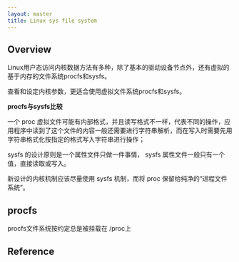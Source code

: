 ```yaml
---
layout: master
title: Linux sys file system 
---
```


## Overview

Linux用户态访问内核数据方法有多种，除了基本的驱动设备节点外，还有虚拟的基于内存的文件系统procfs和sysfs。

查看和设定内核参数，更适合使用虚拟文件系统procfs和sysfs。

**procfs与sysfs比较**

一个 proc 虚拟文件可能有内部格式，并且读写格式不一样，代表不同的操作，应用程序中读到了这个文件的内容一般还需要进行字符串解析，而在写入时需要先用字符串格式化按指定的格式写入字符串进行操作；

sysfs 的设计原则是一个属性文件只做一件事情， sysfs 属性文件一般只有一个值，直接读取或写入。

新设计的内核机制应该尽量使用 sysfs 机制，而将 proc 保留给纯净的“进程文件系统”。

## procfs

procfs文件系统按约定总是被挂载在 /proc上

## Reference

